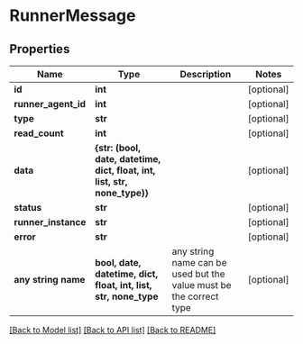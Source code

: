 # RunnerMessage


## Properties
Name | Type | Description | Notes
------------ | ------------- | ------------- | -------------
**id** | **int** |  | [optional] 
**runner_agent_id** | **int** |  | [optional] 
**type** | **str** |  | [optional] 
**read_count** | **int** |  | [optional] 
**data** | **{str: (bool, date, datetime, dict, float, int, list, str, none_type)}** |  | [optional] 
**status** | **str** |  | [optional] 
**runner_instance** | **str** |  | [optional] 
**error** | **str** |  | [optional] 
**any string name** | **bool, date, datetime, dict, float, int, list, str, none_type** | any string name can be used but the value must be the correct type | [optional]

[[Back to Model list]](../README.md#documentation-for-models) [[Back to API list]](../README.md#documentation-for-api-endpoints) [[Back to README]](../README.md)



